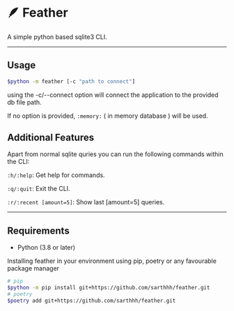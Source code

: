 # 🪶 Feather
A simple python based sqlite3 CLI.

---

## Usage 
```sh
$python -m feather [-c "path to connect"]
```
using the -c/--connect option will connect the application to the provided db file path.

If no option is provided, `:memory:` ( in memory database ) will be used.

## Additional Features

Apart from normal sqlite quries you can run the following commands within the CLI:

`:h/:help`: Get help for commands.

`:q/:quit`: Exit the CLI.

`:r/:recent [amount=5]`: Show last [amount=5] queries.

---
## Requirements
* Python (3.8 or later)

Installing feather in your environment using pip, poetry or any favourable package manager
```sh
# pip
$python -m pip install git+https://github.com/sarthhh/feather.git
# poetry
$poetry add git+https://github.com/sarthhh/feather.git
```